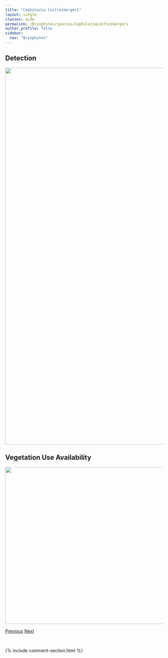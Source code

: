 ```yaml
---
title: "Cephalozia loitlesbergeri"
layout: single
classes: wide
permalink: /Bryophytes/species/CephaloziaLoitlesbergeri
author_profile: false
sidebar:
  nav: "Bryophytes"
---
```


<h2>Detection</h2>

<a href="https://drive.google.com/uc?export=view&id=1YgAPvqlprXjEAknmrk-7Z_pHKsMAsusY">
<img src="https://drive.google.com/uc?export=view&id=1YgAPvqlprXjEAknmrk-7Z_pHKsMAsusY" height = "1200" width = "800">
</a>


<h2>Vegetation Use Availability</h2>

<a href="https://drive.google.com/uc?export=view&id=1-A1PDmUVUhL4Yix79a7nmyVN7iVPxmwa">
<img src="https://drive.google.com/uc?export=view&id=1-A1PDmUVUhL4Yix79a7nmyVN7iVPxmwa" height = "500" width = "1000">
</a>


<a href="/DevelopmentWebsite/Bryophytes/species/CephaloziaLeucantha" class="pagination--pager" title="Cephalozia leucantha">Previous</a> <a href="/DevelopmentWebsite/Bryophytes/species/CephaloziaMacounii" class="pagination--pager" title="Cephalozia macounii">Next</a>

<p>&nbsp;</p>

{% include comment-section.html %}
